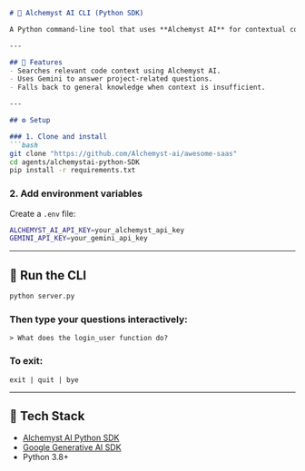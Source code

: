 ````markdown
# 🧪 Alchemyst AI CLI (Python SDK)

A Python command-line tool that uses **Alchemyst AI** for contextual code understanding and **Google Gemini** for intelligent responses.

---

## 🚀 Features
- Searches relevant code context using Alchemyst AI.  
- Uses Gemini to answer project-related questions.  
- Falls back to general knowledge when context is insufficient.  

---

## ⚙️ Setup

### 1. Clone and install
```bash
git clone "https://github.com/Alchemyst-ai/awesome-saas"
cd agents/alchemystai-python-SDK
pip install -r requirements.txt
````

### 2. Add environment variables

Create a `.env` file:

```bash
ALCHEMYST_AI_API_KEY=your_alchemyst_api_key
GEMINI_API_KEY=your_gemini_api_key
```

---

## 🧩 Run the CLI

```bash
python server.py
```

### Then type your questions interactively:

```
> What does the login_user function do?
```

### To exit:

```
exit | quit | bye
```

---

## 🧠 Tech Stack

* [Alchemyst AI Python SDK](https://docs.getalchemystai.com/integrations/sdk/python-sdk)
* [Google Generative AI SDK](https://cloud.google.com/vertex-ai/generative-ai/docs/sdks/overview)
* Python 3.8+


